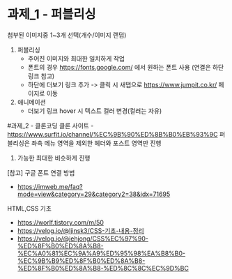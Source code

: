 # 과제_1 - 퍼블리싱

첨부된 이미지중 1~3개 선택(개수/이미지 랜덤)

1. 퍼블리싱
   - 주어진 이미지와 최대한 일치하게 작업
   - 폰트의 경우 https://fonts.google.com/ 에서 원하는 폰트 사용 (연결은 하단 링크 참고)
   - 하단에 더보기 링크 추가 -> 클릭 시 새탭으로 https://www.jumpit.co.kr/ 페이지로 이동
2. 애니메이션
   - 더보기 링크 hover 시 텍스트 컬러 변경(컬러는 자유)




#과제_2 - 클론코딩
클론 사이트 - https://www.surfit.io/channel/%EC%9B%90%ED%8B%B0%EB%93%9C
퍼블리싱은 좌측 메뉴 영역을 제외한 헤더와 포스트 영역만 진행

1. 가능한 최대한 비슷하게 진행



[참고]
구글 폰트 연결 방법

- https://imweb.me/faq?mode=view&category=29&category2=38&idx=71695

HTML,CSS 기초

- https://worlf.tistory.com/m/50
- https://velog.io/@ljinsk3/CSS-기초-내용-정리
- https://velog.io/@jehjong/CSS%EC%97%90-%ED%8F%B0%ED%8A%B8-%EC%A0%81%EC%9A%A9%ED%95%98%EA%B8%B0-%EC%9B%B9%ED%8F%B0%ED%8A%B8-%ED%8F%B0%ED%8A%B8-%ED%8C%8C%EC%9D%BC
